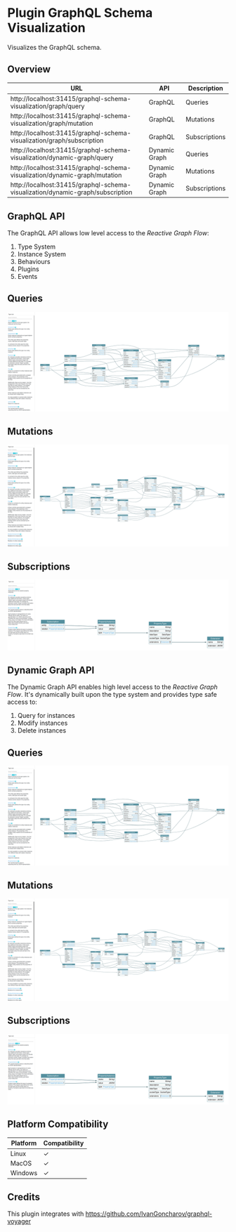 # Plugin GraphQL Schema Visualization

Visualizes the GraphQL schema.

## Overview

| URL                                                                            | API           | Description   |
|--------------------------------------------------------------------------------|---------------|---------------|
| http://localhost:31415/graphql-schema-visualization/graph/query                | GraphQL       | Queries       |
| http://localhost:31415/graphql-schema-visualization/graph/mutation             | GraphQL       | Mutations     |
| http://localhost:31415/graphql-schema-visualization/graph/subscription         | GraphQL       | Subscriptions |
| http://localhost:31415/graphql-schema-visualization/dynamic-graph/query        | Dynamic Graph | Queries       |
| http://localhost:31415/graphql-schema-visualization/dynamic-graph/mutation     | Dynamic Graph | Mutations     |
| http://localhost:31415/graphql-schema-visualization/dynamic-graph/subscription | Dynamic Graph | Subscriptions |

## GraphQL API

The GraphQL API allows low level access to the *Reactive Graph Flow*:

1. Type System
2. Instance System
3. Behaviours
4. Plugins
5. Events

## Queries

<img src="https://raw.githubusercontent.com/inexorgame/inexor-rgf-plugins/main/docs/images/graphql/queries.png">

## Mutations

<img src="https://raw.githubusercontent.com/inexorgame/inexor-rgf-plugins/main/docs/images/graphql/mutations.png">

## Subscriptions

<img src="https://raw.githubusercontent.com/inexorgame/inexor-rgf-plugins/main/docs/images/graphql/subscriptions.png">

## Dynamic Graph API

The Dynamic Graph API enables high level access to the *Reactive Graph Flow*. It's dynamically built upon the type
system and provides type safe access to:

1. Query for instances
2. Modify instances
3. Delete instances

## Queries

<img src="https://raw.githubusercontent.com/inexorgame/inexor-rgf-plugins/main/docs/images/dynamic-graph/queries.png">

## Mutations

<img src="https://raw.githubusercontent.com/inexorgame/inexor-rgf-plugins/main/docs/images/dynamic-graph/mutations.png">

## Subscriptions

<img src="https://raw.githubusercontent.com/inexorgame/inexor-rgf-plugins/main/docs/images/dynamic-graph/subscriptions.png">

## Platform Compatibility

| Platform | Compatibility |
|----------|---------------|
| Linux    | ✓             |
| MacOS    | ✓             |
| Windows  | ✓             |

## Credits

This plugin integrates with https://github.com/IvanGoncharov/graphql-voyager
